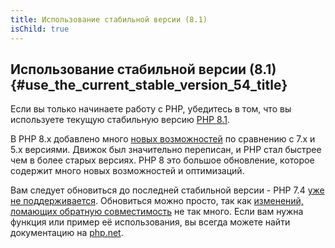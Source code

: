 ```yaml
---
title: Использование стабильной версии (8.1)
isChild: true
---
```


## Использование стабильной версии (8.1) {#use_the_current_stable_version_54_title}

Если вы только начинаете работу с PHP, убедитесь в том, что вы используете текущую стабильную версию [PHP 8.1][php-release].

В PHP 8.x добавлено много [новых возможностей](#Общие_моменты_языка) по сравнению с 7.x и 5.x версиями. Движок был значительно переписан, и PHP стал быстрее чем в более старых версиях. PHP 8 это большое обновление, которое содержит много новых возможностей и оптимизаций.

Вам следует обновиться до последней стабильной версии - PHP 7.4 [уже не поддерживается](https://php.net/supported-versions.php). Обновиться можно просто, так как [изменений, ломающих обратную совместимость][php-bc] не так много. Если вам нужна функция или пример её использования, вы всегда можете
найти документацию на [php.net][php-docs].

[php-release]: https://www.php.net/downloads.php
[php-docs]: https://www.php.net/manual/ru/
[php-bc]: https://php.net/manual/migration81.incompatible.php